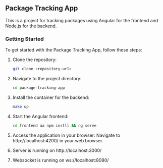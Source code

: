 ## Package Tracking App

This is a project for tracking packages using Angular for the frontend and Node.js for the backend.

### Getting Started

To get started with the Package Tracking App, follow these steps:

1. Clone the repository:

   ```bash
   git clone <repository-url>
    ```
   
2. Navigate to the project directory:

   ```bash
   cd package-tracking-app
   ```

3. Install the container for the backend:

   ```bash
   make up
   ```
   
4. Start the Angular frontend:

    ```bash
    cd frontend aa npm instll && ng serve
    ```

5. Access the application in your browser: Navigate to http://localhost:4200/ in your web browser.

6. Server is running on http://localhost:3000/
7. Websocket is running on ws://localhost:8080/
